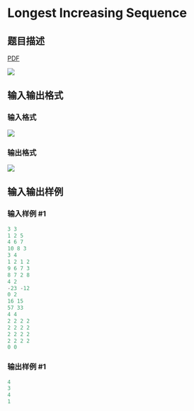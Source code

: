 # Longest Increasing Sequence

## 题目描述

[problemUrl]: https://uva.onlinejudge.org/index.php?option=com_onlinejudge&Itemid=8&category=26&page=show_problem&problem=2494

[PDF](https://uva.onlinejudge.org/external/114/p11499.pdf)

![](https://cdn.luogu.com.cn/upload/vjudge_pic/UVA11499/a54db9fd26a657a2758495d9dd5ef94fde6d9c35.png)

## 输入输出格式

### 输入格式

![](https://cdn.luogu.com.cn/upload/vjudge_pic/UVA11499/de0bbb1ebccf76070976e38e7cfec38e6e30a144.png)

### 输出格式

![](https://cdn.luogu.com.cn/upload/vjudge_pic/UVA11499/31cf92376430234e986d627535af62e2d8e09a08.png)

## 输入输出样例

### 输入样例 #1

```cpp
3 3
1 2 5
4 6 7
10 8 3
3 4
1 2 1 2
9 6 7 3
8 7 2 8
4 2
-23 -12
0 2
16 15
57 33
4 4
2 2 2 2
2 2 2 2
2 2 2 2
2 2 2 2
0 0
```


### 输出样例 #1

```cpp
4
3
4
1
```


